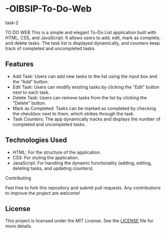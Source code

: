 # -OIBSIP-To-Do-Web
task-2

TO DO WEB 
This is a simple and elegant To-Do List application built with HTML, CSS, and JavaScript. It allows users to add, edit, mark as complete, and delete tasks. The task list is displayed dynamically, and counters keep track of completed and uncompleted tasks.

## Features

- Add Task: Users can add new tasks to the list using the input box and the "Add" button.
- Edit Task: Users can modify existing tasks by clicking the "Edit" button next to each task.
- Delete Task: Users can remove tasks from the list by clicking the "Delete" button.
- Mark as Completed: Tasks can be marked as completed by checking the checkbox next to them, which strikes through the task.
- Task Counters: The app dynamically tracks and displays the number of completed and uncompleted tasks.


## Technologies Used

- HTML: For the structure of the application.
- CSS: For styling the application.
- JavaScript: For handling the dynamic functionality (adding, editing, deleting tasks, and updating counters).

 Contributing

Feel free to fork this repository and submit pull requests. Any contributions to improve the project are welcome!

## License

This project is licensed under the MIT License. See the [LICENSE](LICENSE) file for more details.
